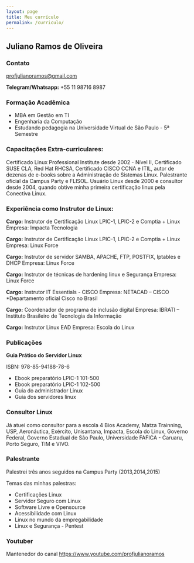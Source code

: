 ```yaml
---
layout: page
title: Meu currículo
permalink: /curriculo/
---
```

## Juliano Ramos de Oliveira

### Contato
profjulianoramos@gmail.com

**Telegram/Whatsapp:** +55 11 98716 8987

### Formação Acadêmica

- MBA em Gestão em TI
- Engenharia da Computação 
- Estudando pedagogia na Universidade Virtual de São Paulo - 5ª Semestre

### Capacitações Extra-curriculares:
Certificado Linux Professional Institute desde 2002 - Nível II, Certificado SUSE CLA, Red Hat
RHCSA, Certificado CISCO CCNA e ITIL, autor de dezenas de e-books sobre a Administração
de Sistemas Linux. Palestrante oficial da Campus Party e FLISOL. Usuário Linux desde 2000 e
consultor desde 2004, quando obtive minha primeira certificação linux pela Conectiva Linux.

### Experiência como Instrutor de Linux:

**Cargo:** Instrutor de Certificação Linux LPIC-1, 
LPIC-2 e Comptia + Linux
Empresa: Impacta Tecnologia

**Cargo:** Instrutor de Certificação Linux LPIC-1, 
LPIC-2 e Comptia + Linux
Empresa: Linux Force


**Cargo:** Instrutor de servidor SAMBA, APACHE, FTP, POSTFIX, Iptables e DHCP
Empresa: Linux Force


**Cargo:** Instrutor de técnicas de hardening linux e Segurança
Empresa: Linux Force

**Cargo:** Instrutor IT Essentials - CISCO
Empresa: NETACAD – CISCO *Departamento oficial Cisco no Brasil

**Cargo:** Coordenador de programa de inclusão digital
Empresa: IBRATI – Instituto Brasileiro de Tecnologia da Informação

**Cargo:** Instrutor Linux EAD
Empresa: Escola do Linux

### Publicações

**Guia Prático do Servidor Linux**

ISBN:
    978-85-94188-78-6

- Ebook preparatório LPIC-1 101-500
- Ebook preparatório LPIC-1 102-500
- Guia do administrador Linux
- Guia dos servidores linux

### Consultor Linux
Já atuei como consultor para a escola 4 Bios Academy, Matza Trainning, USP, Aeronáutica, Exército,
Unisantana, Impacta, Escola do Linux, Governo Federal, Governo Estadual de São Paulo, Universidade FAFICA - Caruaru, Porto Seguro, TIM e VIVO.


### Palestrante

Palestrei três anos seguidos na Campus Party (2013,2014,2015)

Temas das minhas palestras:

- Certificações Linux
-  Servidor Seguro com Linux
-  Software Livre e Opensource
-  Acessibilidade com Linux
-  Linux no mundo da empregabilidade
-  Linux e Segurança - Pentest

### Youtuber
  Mantenedor do canal
  <https://www.youtube.com/profjulianoramos>
  
